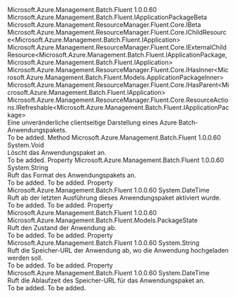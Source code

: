 <Type Name="IApplicationPackage" FullName="Microsoft.Azure.Management.Batch.Fluent.IApplicationPackage">
  <TypeSignature Language="C#" Value="public interface IApplicationPackage : Microsoft.Azure.Management.Batch.Fluent.IApplicationPackageBeta, Microsoft.Azure.Management.ResourceManager.Fluent.Core.IBeta, Microsoft.Azure.Management.ResourceManager.Fluent.Core.IChildResource&lt;Microsoft.Azure.Management.Batch.Fluent.IApplication&gt;, Microsoft.Azure.Management.ResourceManager.Fluent.Core.IExternalChildResource&lt;Microsoft.Azure.Management.Batch.Fluent.IApplicationPackage,Microsoft.Azure.Management.Batch.Fluent.IApplication&gt;, Microsoft.Azure.Management.ResourceManager.Fluent.Core.IHasInner&lt;Microsoft.Azure.Management.Batch.Fluent.Models.ApplicationPackageInner&gt;, Microsoft.Azure.Management.ResourceManager.Fluent.Core.IHasParent&lt;Microsoft.Azure.Management.Batch.Fluent.IApplication&gt;, Microsoft.Azure.Management.ResourceManager.Fluent.Core.ResourceActions.IRefreshable&lt;Microsoft.Azure.Management.Batch.Fluent.IApplicationPackage&gt;" />
  <TypeSignature Language="ILAsm" Value=".class public interface auto ansi abstract IApplicationPackage implements class Microsoft.Azure.Management.Batch.Fluent.IApplicationPackageBeta, class Microsoft.Azure.Management.ResourceManager.Fluent.Core.IBeta, class Microsoft.Azure.Management.ResourceManager.Fluent.Core.IChildResource`1&lt;class Microsoft.Azure.Management.Batch.Fluent.IApplication&gt;, class Microsoft.Azure.Management.ResourceManager.Fluent.Core.IExternalChildResource`2&lt;class Microsoft.Azure.Management.Batch.Fluent.IApplicationPackage, class Microsoft.Azure.Management.Batch.Fluent.IApplication&gt;, class Microsoft.Azure.Management.ResourceManager.Fluent.Core.IHasInner`1&lt;class Microsoft.Azure.Management.Batch.Fluent.Models.ApplicationPackageInner&gt;, class Microsoft.Azure.Management.ResourceManager.Fluent.Core.IHasName, class Microsoft.Azure.Management.ResourceManager.Fluent.Core.IHasParent`1&lt;class Microsoft.Azure.Management.Batch.Fluent.IApplication&gt;, class Microsoft.Azure.Management.ResourceManager.Fluent.Core.ResourceActions.IIndexable, class Microsoft.Azure.Management.ResourceManager.Fluent.Core.ResourceActions.IRefreshable`1&lt;class Microsoft.Azure.Management.Batch.Fluent.IApplicationPackage&gt;" />
  <TypeSignature Language="DocId" Value="T:Microsoft.Azure.Management.Batch.Fluent.IApplicationPackage" />
  <TypeSignature Language="VB.NET" Value="Public Interface IApplicationPackage&#xA;Implements IApplicationPackageBeta, IBeta, IChildResource(Of IApplication), IExternalChildResource(Of IApplicationPackage, IApplication), IHasInner(Of ApplicationPackageInner), IHasParent(Of IApplication), IRefreshable(Of IApplicationPackage)" />
  <TypeSignature Language="F#" Value="type IApplicationPackage = interface&#xA;    interface IApplicationPackageBeta&#xA;    interface IBeta&#xA;    interface IExternalChildResource&lt;IApplicationPackage, IApplication&gt;&#xA;    interface IChildResource&lt;IApplication&gt;&#xA;    interface IHasName&#xA;    interface IIndexable&#xA;    interface IHasParent&lt;IApplication&gt;&#xA;    interface IRefreshable&lt;IApplicationPackage&gt;&#xA;    interface IHasInner&lt;ApplicationPackageInner&gt;" />
  <AssemblyInfo>
    <AssemblyName>Microsoft.Azure.Management.Batch.Fluent</AssemblyName>
    <AssemblyVersion>1.0.0.60</AssemblyVersion>
  </AssemblyInfo>
  <Interfaces>
    <Interface>
      <InterfaceName>Microsoft.Azure.Management.Batch.Fluent.IApplicationPackageBeta</InterfaceName>
    </Interface>
    <Interface>
      <InterfaceName>Microsoft.Azure.Management.ResourceManager.Fluent.Core.IBeta</InterfaceName>
    </Interface>
    <Interface>
      <InterfaceName>Microsoft.Azure.Management.ResourceManager.Fluent.Core.IChildResource&lt;Microsoft.Azure.Management.Batch.Fluent.IApplication&gt;</InterfaceName>
    </Interface>
    <Interface>
      <InterfaceName>Microsoft.Azure.Management.ResourceManager.Fluent.Core.IExternalChildResource&lt;Microsoft.Azure.Management.Batch.Fluent.IApplicationPackage,Microsoft.Azure.Management.Batch.Fluent.IApplication&gt;</InterfaceName>
    </Interface>
    <Interface>
      <InterfaceName>Microsoft.Azure.Management.ResourceManager.Fluent.Core.IHasInner&lt;Microsoft.Azure.Management.Batch.Fluent.Models.ApplicationPackageInner&gt;</InterfaceName>
    </Interface>
    <Interface>
      <InterfaceName>Microsoft.Azure.Management.ResourceManager.Fluent.Core.IHasParent&lt;Microsoft.Azure.Management.Batch.Fluent.IApplication&gt;</InterfaceName>
    </Interface>
    <Interface>
      <InterfaceName>Microsoft.Azure.Management.ResourceManager.Fluent.Core.ResourceActions.IRefreshable&lt;Microsoft.Azure.Management.Batch.Fluent.IApplicationPackage&gt;</InterfaceName>
    </Interface>
  </Interfaces>
  <Docs>
    <summary>
            Eine unveränderliche clientseitige Darstellung eines Azure Batch-Anwendungspakets.
            </summary>
    <remarks>To be added.</remarks>
  </Docs>
  <Members>
    <Member MemberName="Delete">
      <MemberSignature Language="C#" Value="public void Delete ();" />
      <MemberSignature Language="ILAsm" Value=".method public hidebysig newslot virtual instance void Delete() cil managed" />
      <MemberSignature Language="DocId" Value="M:Microsoft.Azure.Management.Batch.Fluent.IApplicationPackage.Delete" />
      <MemberSignature Language="VB.NET" Value="Public Sub Delete ()" />
      <MemberSignature Language="F#" Value="abstract member Delete : unit -&gt; unit" Usage="iApplicationPackage.Delete " />
      <MemberType>Method</MemberType>
      <AssemblyInfo>
        <AssemblyName>Microsoft.Azure.Management.Batch.Fluent</AssemblyName>
        <AssemblyVersion>1.0.0.60</AssemblyVersion>
      </AssemblyInfo>
      <ReturnValue>
        <ReturnType>System.Void</ReturnType>
      </ReturnValue>
      <Parameters />
      <Docs>
        <summary>
            Löscht das Anwendungspaket an.
            </summary>
        <remarks>To be added.</remarks>
      </Docs>
    </Member>
    <Member MemberName="Format">
      <MemberSignature Language="C#" Value="public string Format { get; }" />
      <MemberSignature Language="ILAsm" Value=".property instance string Format" />
      <MemberSignature Language="DocId" Value="P:Microsoft.Azure.Management.Batch.Fluent.IApplicationPackage.Format" />
      <MemberSignature Language="VB.NET" Value="Public ReadOnly Property Format As String" />
      <MemberSignature Language="F#" Value="member this.Format : string" Usage="Microsoft.Azure.Management.Batch.Fluent.IApplicationPackage.Format" />
      <MemberType>Property</MemberType>
      <AssemblyInfo>
        <AssemblyName>Microsoft.Azure.Management.Batch.Fluent</AssemblyName>
        <AssemblyVersion>1.0.0.60</AssemblyVersion>
      </AssemblyInfo>
      <ReturnValue>
        <ReturnType>System.String</ReturnType>
      </ReturnValue>
      <Docs>
        <summary>
            Ruft das Format des Anwendungspakets an.
            </summary>
        <value>To be added.</value>
        <remarks>To be added.</remarks>
      </Docs>
    </Member>
    <Member MemberName="LastActivationTime">
      <MemberSignature Language="C#" Value="public DateTime LastActivationTime { get; }" />
      <MemberSignature Language="ILAsm" Value=".property instance valuetype System.DateTime LastActivationTime" />
      <MemberSignature Language="DocId" Value="P:Microsoft.Azure.Management.Batch.Fluent.IApplicationPackage.LastActivationTime" />
      <MemberSignature Language="VB.NET" Value="Public ReadOnly Property LastActivationTime As DateTime" />
      <MemberSignature Language="F#" Value="member this.LastActivationTime : DateTime" Usage="Microsoft.Azure.Management.Batch.Fluent.IApplicationPackage.LastActivationTime" />
      <MemberType>Property</MemberType>
      <AssemblyInfo>
        <AssemblyName>Microsoft.Azure.Management.Batch.Fluent</AssemblyName>
        <AssemblyVersion>1.0.0.60</AssemblyVersion>
      </AssemblyInfo>
      <ReturnValue>
        <ReturnType>System.DateTime</ReturnType>
      </ReturnValue>
      <Docs>
        <summary>
            Ruft ab der letzten Ausführung dieses Anwendungspaket aktiviert wurde.
            </summary>
        <value>To be added.</value>
        <remarks>To be added.</remarks>
      </Docs>
    </Member>
    <Member MemberName="State">
      <MemberSignature Language="C#" Value="public Microsoft.Azure.Management.Batch.Fluent.Models.PackageState State { get; }" />
      <MemberSignature Language="ILAsm" Value=".property instance valuetype Microsoft.Azure.Management.Batch.Fluent.Models.PackageState State" />
      <MemberSignature Language="DocId" Value="P:Microsoft.Azure.Management.Batch.Fluent.IApplicationPackage.State" />
      <MemberSignature Language="VB.NET" Value="Public ReadOnly Property State As PackageState" />
      <MemberSignature Language="F#" Value="member this.State : Microsoft.Azure.Management.Batch.Fluent.Models.PackageState" Usage="Microsoft.Azure.Management.Batch.Fluent.IApplicationPackage.State" />
      <MemberType>Property</MemberType>
      <AssemblyInfo>
        <AssemblyName>Microsoft.Azure.Management.Batch.Fluent</AssemblyName>
        <AssemblyVersion>1.0.0.60</AssemblyVersion>
      </AssemblyInfo>
      <ReturnValue>
        <ReturnType>Microsoft.Azure.Management.Batch.Fluent.Models.PackageState</ReturnType>
      </ReturnValue>
      <Docs>
        <summary>
            Ruft den Zustand der Anwendung ab.
            </summary>
        <value>To be added.</value>
        <remarks>To be added.</remarks>
      </Docs>
    </Member>
    <Member MemberName="StorageUrl">
      <MemberSignature Language="C#" Value="public string StorageUrl { get; }" />
      <MemberSignature Language="ILAsm" Value=".property instance string StorageUrl" />
      <MemberSignature Language="DocId" Value="P:Microsoft.Azure.Management.Batch.Fluent.IApplicationPackage.StorageUrl" />
      <MemberSignature Language="VB.NET" Value="Public ReadOnly Property StorageUrl As String" />
      <MemberSignature Language="F#" Value="member this.StorageUrl : string" Usage="Microsoft.Azure.Management.Batch.Fluent.IApplicationPackage.StorageUrl" />
      <MemberType>Property</MemberType>
      <AssemblyInfo>
        <AssemblyName>Microsoft.Azure.Management.Batch.Fluent</AssemblyName>
        <AssemblyVersion>1.0.0.60</AssemblyVersion>
      </AssemblyInfo>
      <ReturnValue>
        <ReturnType>System.String</ReturnType>
      </ReturnValue>
      <Docs>
        <summary>
            Ruft die Speicher-URL der Anwendung ab, wo die Anwendung hochgeladen werden soll.
            </summary>
        <value>To be added.</value>
        <remarks>To be added.</remarks>
      </Docs>
    </Member>
    <Member MemberName="StorageUrlExpiry">
      <MemberSignature Language="C#" Value="public DateTime StorageUrlExpiry { get; }" />
      <MemberSignature Language="ILAsm" Value=".property instance valuetype System.DateTime StorageUrlExpiry" />
      <MemberSignature Language="DocId" Value="P:Microsoft.Azure.Management.Batch.Fluent.IApplicationPackage.StorageUrlExpiry" />
      <MemberSignature Language="VB.NET" Value="Public ReadOnly Property StorageUrlExpiry As DateTime" />
      <MemberSignature Language="F#" Value="member this.StorageUrlExpiry : DateTime" Usage="Microsoft.Azure.Management.Batch.Fluent.IApplicationPackage.StorageUrlExpiry" />
      <MemberType>Property</MemberType>
      <AssemblyInfo>
        <AssemblyName>Microsoft.Azure.Management.Batch.Fluent</AssemblyName>
        <AssemblyVersion>1.0.0.60</AssemblyVersion>
      </AssemblyInfo>
      <ReturnValue>
        <ReturnType>System.DateTime</ReturnType>
      </ReturnValue>
      <Docs>
        <summary>
            Ruft die Ablaufzeit des Speicher-URL für das Anwendungspaket an.
            </summary>
        <value>To be added.</value>
        <remarks>To be added.</remarks>
      </Docs>
    </Member>
  </Members>
</Type>
